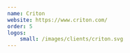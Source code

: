 ```yaml
---
name: Criton
website: https://www.criton.com/
order: 5
logos:
    small: /images/clients/criton.svg
---
```

